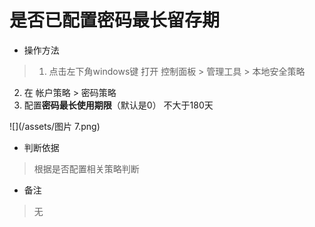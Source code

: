 # 是否已配置密码最长留存期

- 操作方法
> 1. 点击左下角windows键 打开 控制面板 > 管理工具 > 本地安全策略
  2. 在 帐户策略 > 密码策略
  3. 配置**密码最长使用期限**（默认是0） 不大于180天

![](/assets/图片 7.png)

- 判断依据
> 根据是否配置相关策略判断

- 备注
> 无